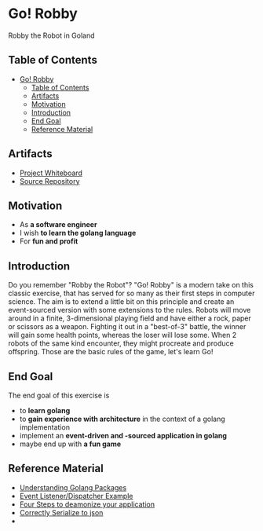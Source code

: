 # Go! Robby

Robby the Robot in Goland

## Table of Contents

- [Go! Robby](#go-robby)
  - [Table of Contents](#table-of-contents)
  - [Artifacts](#artifacts)
  - [Motivation](#motivation)
  - [Introduction](#introduction)
  - [End Goal](#end-goal)
  - [Reference Material](#reference-material)

## Artifacts

- [Project Whiteboard](https://miro.com/app/board/o9J_ltf3SKQ=/)
- [Source Repository](https://github.com/rgfaber/go-robby)

## Motivation

- As **a software engineer**
- I wish **to learn the golang language**
- For **fun and profit**

## Introduction

Do you remember "Robby the Robot"? "Go! Robby" is a modern take on this classic exercise, that has served for so many as their first steps in computer science. The aim is to extend a little bit on this principle and create an event-sourced version with some extensions to the rules. Robots will move around in a finite, 3-dimensional playing field and have either a rock, paper or scissors as a weapon. Fighting it out in a "best-of-3" battle, the winner will gain some health points, whereas the loser will lose some. When 2 robots of the same kind encounter, they might procreate and produce offspring. Those are the basic rules of the game, let's learn Go!

## End Goal

The end goal of this exercise is

- to **learn golang**
- to **gain experience with architecture** in the context of a golang implementation
- implement an **event-driven and -sourced application in golang**
- maybe end up with **a fun game**

## Reference Material

- [Understanding Golang Packages](https://thenewstack.io/understanding-golang-packages/)
- [Event Listener/Dispatcher Example](http://www.inanzzz.com/index.php/post/2qdl/event-listener-and-dispatcher-example-with-golang)
- [Four Steps to deamonize your application](https://ieftimov.com/post/four-steps-daemonize-your-golang-programs/)
- [Correctly Serialize to json](https://goinbigdata.com/how-to-correctly-serialize-json-string-in-golang/)
-
